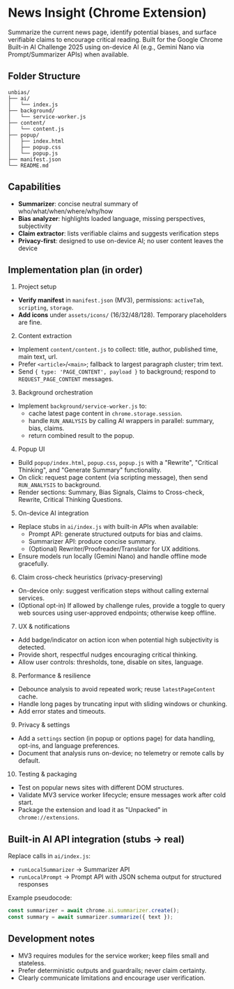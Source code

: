 # News Insight (Chrome Extension)

Summarize the current news page, identify potential biases, and surface verifiable claims to encourage critical reading. Built for the Google Chrome Built-in AI Challenge 2025 using on-device AI (e.g., Gemini Nano via Prompt/Summarizer APIs) when available.

## Folder Structure

```
unbias/
├── ai/
│   └── index.js
├── background/
│   └── service-worker.js
├── content/
│   └── content.js
├── popup/
│   ├── index.html
│   ├── popup.css
│   └── popup.js
├── manifest.json
└── README.md
```

## Capabilities
- **Summarizer**: concise neutral summary of who/what/when/where/why/how
- **Bias analyzer**: highlights loaded language, missing perspectives, subjectivity
- **Claim extractor**: lists verifiable claims and suggests verification steps
- **Privacy-first**: designed to use on-device AI; no user content leaves the device

## Implementation plan (in order)

1) Project setup
- **Verify manifest** in `manifest.json` (MV3), permissions: `activeTab`, `scripting`, `storage`.
- **Add icons** under `assets/icons/` (16/32/48/128). Temporary placeholders are fine.

2) Content extraction
- Implement `content/content.js` to collect: title, author, published time, main text, url.
- Prefer `<article>`/`<main>`; fallback to largest paragraph cluster; trim text.
- Send `{ type: 'PAGE_CONTENT', payload }` to background; respond to `REQUEST_PAGE_CONTENT` messages.

3) Background orchestration
- Implement `background/service-worker.js` to:
  - cache latest page content in `chrome.storage.session`.
  - handle `RUN_ANALYSIS` by calling AI wrappers in parallel: summary, bias, claims.
  - return combined result to the popup.

4) Popup UI
- Build `popup/index.html`, `popup.css`, `popup.js` with a "Rewrite", "Critical Thinking", and "Generate Summary" functionality.
- On click: request page content (via scripting message), then send `RUN_ANALYSIS` to background.
- Render sections: Summary, Bias Signals, Claims to Cross-check, Rewrite, Critical Thinking Questions.

5) On-device AI integration
- Replace stubs in `ai/index.js` with built-in APIs when available:
  - Prompt API: generate structured outputs for bias and claims.
  - Summarizer API: produce concise summary.
  - (Optional) Rewriter/Proofreader/Translator for UX additions.
- Ensure models run locally (Gemini Nano) and handle offline mode gracefully.

6) Claim cross-check heuristics (privacy-preserving)
- On-device only: suggest verification steps without calling external services.
- (Optional opt-in) If allowed by challenge rules, provide a toggle to query web sources using user-approved endpoints; otherwise keep offline.

7) UX & notifications
- Add badge/indicator on action icon when potential high subjectivity is detected.
- Provide short, respectful nudges encouraging critical thinking.
- Allow user controls: thresholds, tone, disable on sites, language.

8) Performance & resilience
- Debounce analysis to avoid repeated work; reuse `latestPageContent` cache.
- Handle long pages by truncating input with sliding windows or chunking.
- Add error states and timeouts.

9) Privacy & settings
- Add a `settings` section (in popup or options page) for data handling, opt-ins, and language preferences.
- Document that analysis runs on-device; no telemetry or remote calls by default.

10) Testing & packaging
- Test on popular news sites with different DOM structures.
- Validate MV3 service worker lifecycle; ensure messages work after cold start.
- Package the extension and load it as "Unpacked" in `chrome://extensions`.

## Built-in AI API integration (stubs → real)

Replace calls in `ai/index.js`:
- `runLocalSummarizer` → Summarizer API
- `runLocalPrompt` → Prompt API with JSON schema output for structured responses

Example pseudocode:
```js
const summarizer = await chrome.ai.summarizer.create();
const summary = await summarizer.summarize({ text });
```

## Development notes
- MV3 requires modules for the service worker; keep files small and stateless.
- Prefer deterministic outputs and guardrails; never claim certainty.
- Clearly communicate limitations and encourage user verification.
